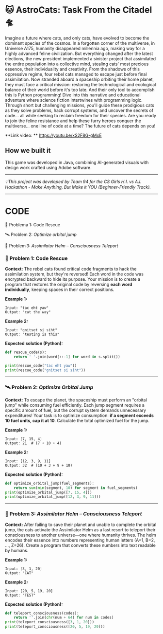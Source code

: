 # 🐱 AstroCats: Task From the Citadel 🛸

Imagine a future where cats, and only cats, have evolved to become the dominant species of the cosmos.
In a forgotten corner of the multiverse, in Universe A175, humanity disappeared millennia ago, making way for a highly advanced feline civilization. But everything changed after the latest elections, the new president implemented a sinister project that assimilated the entire population into a collective mind, stealing cats' most precious essence, their individuality and creativity.
From the shadows of this oppressive regime, four rebel cats managed to escape just before final assimilation. Now stranded aboard a spaceship orbiting their home planet, they must face a critical mission: restoring the technological and ecological balance of their world before it's too late. And their only tool to accomplish this is Python programming!
Dive into this narrative and educational adventure where science fiction intertwines with programming logic. Through short but challenging missions, you'll guide these prodigious cats as they solve problems, hack corrupt systems, and uncover the secrets of code... all while seeking to reclaim freedom for their species.
Are you ready to join the feline resistance and help these furry heroes conquer the multiverse... one line of code at a time? The future of cats depends on you!

**Link video: ** https://youtu.be/xS2F8G-gMxE


## How we built it

This game was developed in Java, combining AI-generated visuals with design work crafted using Adobe software.

-----------------------------------------------------

 _💡This project was developed by Team 94 for the CS Girls H.I. vs A.I. Hackathon - Make Anything, But Make it YOU (Beginner-Friendly Track)._

-----------------------------------------------------

# CODE

🐾 Problema 1: Code Rescue 

🛰️ Problem 2: *Optimize orbital jump*

🚀 Problem 3: *Assimilator Helm – Consciousness Teleport*

### 🐾 **Problem 1: Code Rescue**

**Context:** The rebel cats found critical code fragments to hack the assimilation system, but they're reversed! Each word in the code was encrypted backward to hide its purpose. Your mission is to create a program that restores the original code by reversing **each word individually**, keeping spaces in their correct positions.

**Example 1:**

```
Input: "tac eht yaw"
Output: "cat the way"

```

**Example 2:**

```
Input: "gnitset si siht"
Output: "testing is this"

```

**Expected solution (Python):**

```python
def rescue_code(s):
    return ' '.join(word[::-1] for word in s.split())

print(rescue_code("tac eht yaw"))  
print(rescue_code("gnitset si siht"))  

```

---

### 🛰️ **Problem 2: *Optimize Orbital Jump***

**Context:** To escape the planet, the spaceship must perform an "orbital jump" while consuming fuel efficiently. Each jump segment requires a specific amount of fuel, but the corrupt system demands unnecessary expenditures! Your task is to optimize consumption: **if a segment exceeds 10 fuel units, cap it at 10**. Calculate the total optimized fuel for the jump.

**Example 1:**

```
Input: [7, 15, 4]
Output: 21  # (7 + 10 + 4)

```

**Example 2:**

```
Input: [12, 3, 9, 11]
Output: 32  # (10 + 3 + 9 + 10)

```

**Expected solution (Python):**

```python
def optimize_orbital_jump(fuel_segments):
    return sum(min(segment, 10) for segment in fuel_segments)
print(optimize_orbital_jump([7, 15, 4]))    
print(optimize_orbital_jump([12, 3, 9, 11])) 

```

---

### 🚀 **Problem 3: *Assimilator Helm – Consciousness Teleport***

**Context:** After failing to save their planet and unable to complete the orbital jump, the cats activate the Assimilator Helm as a last resort to teleport their consciousness to another universe—one where humanity thrives. The helm encodes their essence into numbers representing human letters (A=1, B=2, ..., Z=26). Create a program that converts these numbers into text readable by humans.

**Example 1:**

```
Input: [3, 1, 20]
Output: "CAT"

```

**Example 2:**

```
Input: [20, 5, 19, 20]
Output: "TEST"

```

**Expected solution (Python):**

```python
def teleport_consciousness(codes):
    return ''.join(chr(num + 64) for num in codes)
print(teleport_consciousness([3, 1, 20]))     
print(teleport_consciousness([20, 5, 19, 20]))  
```
